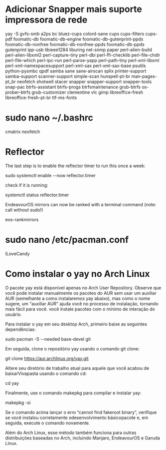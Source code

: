 
# Adicionar Snapper mais suporte impressora de rede

yay -S gvfs-smb a2ps bc bluez-cups colord-sane cups cups-filters cups-pdf foomatic-db foomatic-db-engine foomatic-db-gutenprint-ppds foomatic-db-nonfree foomatic-db-nonfree-ppds foomatic-db-ppds gutenprint ipp-usb libieee1284 liburing net-snmp paper perl-alien-build perl-alien-libxml2 perl-capture-tiny perl-dbi perl-ffi-checklib perl-file-chdir perl-file-which perl-ipc-run perl-parse-yapp perl-path-tiny perl-xml-libxml perl-xml-namespacesupport perl-xml-sax perl-xml-sax-base psutils python-pysmbc qpdf samba sane sane-airscan splix printer-support samba-support scanner-support simple-scan hunspell-pt-br man-pages-pt_br neofetch shotwell stacer snapper snapper-support snapper-tools snap-pac btrfs-assistant btrfs-progs btrfsmaintenance grub-btrfs os-prober-btrfs grub-customizer clementine vlc gimp libreoffice-fresh libreoffice-fresh-pt-br ttf-ms-fonts


# sudo nano ~/.bashrc

cmatrix neofetch

# Reflector

The last step is to enable the reflector timer to run this once a week:

sudo systemctl enable --now reflector.timer

check if it is running:

systemctl status reflector.timer

EndeavourOS mirrors can now be ranked with a terminal command (note: call without sudo!)

eos-rankmirrors

# sudo nano /etc/pacman.conf
ILoveCandy

# Como instalar o yay no Arch Linux
O pacote yay está disponível apenas no Arch User Repository. 
Observe que você pode instalar manualmente os pacotes do AUR sem usar um auxiliar AUR (semelhante a como instalaremos yay abaixo), mas como o nome sugere, um “auxiliar AUR” ajuda você no processo de instalação, tornando mais fácil para você. você instale pacotes com o mínimo de interação do usuário.

Para instalar o yay em seu desktop Arch, primeiro baixe as seguintes dependências:

sudo pacman -S --needed base-devel git

Em seguida, clone o repositório yay usando o comando git clone:

git clone https://aur.archlinux.org/yay.git

Altere seu diretório de trabalho atual para aquele que você acabou de baixarVivapasta usando o comando cd:

cd yay

Finalmente, use o comando makepkg para compilar e instalar yay:

makepkg -si

Se o comando acima lançar o erro “cannot find fakeroot binary”, verifique se você instalou corretamente odesenvolvimento básicopacote e, em seguida, execute o comando novamente.

Além do Arch Linux, esse método também funciona para outras distribuições baseadas no Arch, incluindo Manjaro, EndeavourOS e Garuda Linux.
